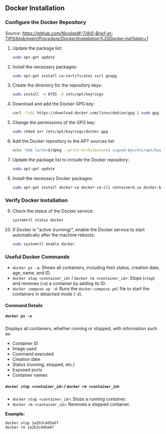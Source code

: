 ## Docker Installation

### Configure the Docker Repository

*Source: <https://github.com/NicolasW-7/AIS-Brief-et-TIPS/blob/main/Procedure/Docker/Installation%20Docker.md?plain=1>*

1. Update the package list:

    ```sh
    sudo apt-get update
    ```

2. Install the necessary packages:

    ```sh
    sudo apt-get install ca-certificates curl gnupg
    ```

3. Create the directory for the repository keys:

    ```sh
    sudo install -m 0755 -d /etc/apt/keyrings
    ```

4. Download and add the Docker GPG key:

    ```sh
   curl -fsSL https://download.docker.com/linux/debian/gpg | sudo gpg --dearmor -o /etc/apt/keyrings/docker.gpg
    ```

5. Change the permissions of the GPG key:

    ```sh
    sudo chmod a+r /etc/apt/keyrings/docker.gpg
    ```

6. Add the Docker repository to the APT sources list:

    ```sh
    echo "deb [arch=$(dpkg --print-architecture) signed-by=/etc/apt/keyrings/docker.gpg] https://download.docker.com/linux/debian $(lsb_release -cs) stable" | sudo tee /etc/apt/sources.list.d/docker.list > /dev/null
    ```

7. Update the package list to include the Docker repository:

    ```sh
    sudo apt-get update
    ```

8. Install the necessary Docker packages:

    ```sh
    sudo apt-get install docker-ce docker-ce-cli containerd.io docker-buildx-plugin docker-compose-plugin
      ```

### Verify Docker Installation

9. Check the status of the Docker service:

    ```sh
    systemctl status docker
    ```

10. If Docker is "active (running)", enable the Docker service to start automatically after the machine reboots:

    ```sh
    sudo systemctl enable docker
    ```

### Useful Docker Commands

- `docker ps -a`: Shows all containers, including their status, creation date, age, name, and ID.
- `docker stop <container_id>` / `docker rm <container_id>`: Stops (`stop`) and removes (`rm`) a container by adding its ID.
- `docker compose up -d`: Runs the `docker-compose.yml` file to start the containers in detached mode (`-d`).

#### Command Details

##### `docker ps -a`

Displays all containers, whether running or stopped, with information such as:

- Container ID
- Image used
- Command executed
- Creation date
- Status (running, stopped, etc.)
- Exposed ports
- Container names

##### `docker stop <container_id>` / `docker rm <container_id>`

- `docker stop <container_id>`: Stops a running container.
- `docker rm <container_id>`: Removes a stopped container.

**Example:**

```sh
docker stop 1a2b3c4d5e6f
docker rm 1a2b3c4d5e6f
```
